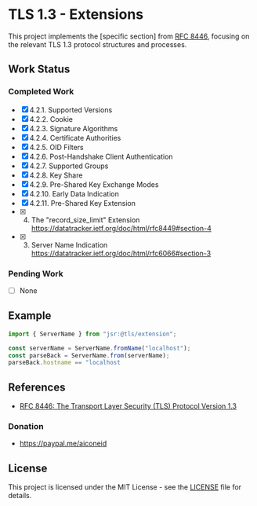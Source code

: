 # TLS 1.3 - Extensions

This project implements the [specific section] from
[RFC 8446](https://datatracker.ietf.org/doc/html/rfc8446#autoid-24), focusing on
the relevant TLS 1.3 protocol structures and processes.

## Work Status

### Completed Work

- [x] 4.2.1. Supported Versions
- [x] 4.2.2. Cookie
- [x] 4.2.3. Signature Algorithms
- [x] 4.2.4. Certificate Authorities
- [x] 4.2.5. OID Filters
- [x] 4.2.6. Post-Handshake Client Authentication
- [x] 4.2.7. Supported Groups
- [x] 4.2.8. Key Share
- [x] 4.2.9. Pre-Shared Key Exchange Modes
- [x] 4.2.10. Early Data Indication
- [x] 4.2.11. Pre-Shared Key Extension
- [x] 4. The "record_size_limit" Extension https://datatracker.ietf.org/doc/html/rfc8449#section-4
- [x] 3. Server Name Indication https://datatracker.ietf.org/doc/html/rfc6066#section-3

### Pending Work

- [ ] None

## Example

```javascript
import { ServerName } from "jsr:@tls/extension";

const serverName = ServerName.fromName("localhost");
const parseBack = ServerName.from(serverName);
parseBack.hostname == "localhost
```

## References

- [RFC 8446: The Transport Layer Security (TLS) Protocol Version 1.3](https://datatracker.ietf.org/doc/html/rfc8446)

### Donation

- https://paypal.me/aiconeid

## License

This project is licensed under the MIT License - see the [LICENSE](LICENSE) file
for details.
